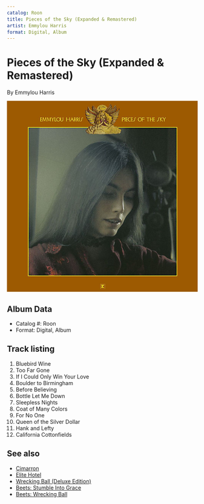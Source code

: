 ```yaml
---
catalog: Roon
title: Pieces of the Sky (Expanded & Remastered)
artist: Emmylou Harris
format: Digital, Album
---
```


# Pieces of the Sky (Expanded & Remastered)

By Emmylou Harris

![](../../assets/albumcovers/Emmylou_Harris-Pieces_of_the_Sky_Expanded_and_Remastered.png)

## Album Data

- Catalog #: Roon
- Format: Digital, Album


## Track listing


1. Bluebird Wine
2. Too Far Gone
3. If I Could Only Win Your Love
4. Boulder to Birmingham
5. Before Believing
6. Bottle Let Me Down
7. Sleepless Nights
8. Coat of Many Colors
9. For No One
10. Queen of the Silver Dollar
11. Hank and Lefty
12. California Cottonfields


## See also

- [Cimarron](Cimarron.md)
- [Elite Hotel](Elite_Hotel.md)
- [Wrecking Ball (Deluxe Edition)](Wrecking_Ball_Deluxe_Edition.md)
- [Beets: Stumble Into Grace](../../Beets/Emmylou_Harris/Stumble_Into_Grace.md)
- [Beets: Wrecking Ball](../../Beets/Emmylou_Harris/Wrecking_Ball.md)
